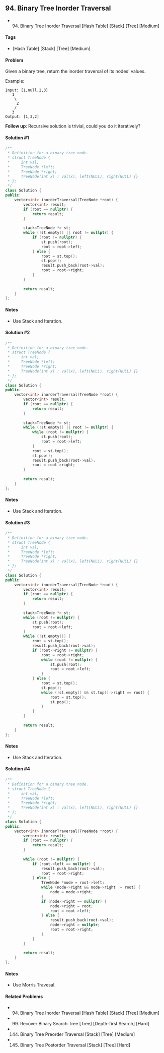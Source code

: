 ## 94. Binary Tree Inorder Traversal
- 94. Binary Tree Inorder Traversal [Hash Table] [Stack] [Tree] [Medium]

#### Tags
- [Hash Table] [Stack] [Tree] [Medium]

#### Problem
Given a binary tree, return the inorder traversal of its nodes' values.

Example:

    Input: [1,null,2,3]
       1
        \
         2
        /
       3
    Output: [1,3,2]

**Follow up**: Recursive solution is trivial, could you do it iteratively?

#### Solution #1
``` C++
/**
 * Definition for a binary tree node.
 * struct TreeNode {
 *     int val;
 *     TreeNode *left;
 *     TreeNode *right;
 *     TreeNode(int x) : val(x), left(NULL), right(NULL) {}
 * };
 */
class Solution {
public:
    vector<int> inorderTraversal(TreeNode *root) {
        vector<int> result;
        if (root == nullptr) {
            return result;
        }
        
        stack<TreeNode *> st;
        while (!st.empty() || root != nullptr) {
            if (root != nullptr) {
                st.push(root);
                root = root->left;
            } else {
                root = st.top();
                st.pop();
                result.push_back(root->val);
                root = root->right;
            }
        }
        
        return result;
    }
};
```

#### Notes
- Use Stack and Iteration.

#### Solution #2
``` C++
/**
 * Definition for a binary tree node.
 * struct TreeNode {
 *     int val;
 *     TreeNode *left;
 *     TreeNode *right;
 *     TreeNode(int x) : val(x), left(NULL), right(NULL) {}
 * };
 */
class Solution {
public:
    vector<int> inorderTraversal(TreeNode *root) {
        vector<int> result;
        if (root == nullptr) {
            return result;
        }
        
        stack<TreeNode *> st;
        while (!st.empty() || root != nullptr) {
            while (root != nullptr) {
                st.push(root);
                root = root->left;
            }
            root = st.top();
            st.pop();
            result.push_back(root->val);
            root = root->right;
        }
        
        return result;
    }
};
```

#### Notes
- Use Stack and Iteration.

#### Solution #3
``` C++
/**
 * Definition for a binary tree node.
 * struct TreeNode {
 *     int val;
 *     TreeNode *left;
 *     TreeNode *right;
 *     TreeNode(int x) : val(x), left(NULL), right(NULL) {}
 * };
 */
class Solution {
public:
    vector<int> inorderTraversal(TreeNode *root) {
        vector<int> result;
        if (root == nullptr) {
            return result;
        }
        
        stack<TreeNode *> st;
        while (root != nullptr) {
            st.push(root);
            root = root->left;
        }
        while (!st.empty()) {
            root = st.top();
            result.push_back(root->val);
            if (root->right != nullptr) {
                root = root->right;
                while (root != nullptr) {
                    st.push(root);
                    root = root->left;
                }
            } else {
                root = st.top();
                st.pop();
                while (!st.empty() && st.top()->right == root) {
                    root = st.top();
                    st.pop();
                }
            }
        }
        
        return result;
    }
};
```

#### Notes
- Use Stack and Iteration.

#### Solution #4
``` C++
/**
 * Definition for a binary tree node.
 * struct TreeNode {
 *     int val;
 *     TreeNode *left;
 *     TreeNode *right;
 *     TreeNode(int x) : val(x), left(NULL), right(NULL) {}
 * };
 */
class Solution {
public:
    vector<int> inorderTraversal(TreeNode *root) {
        vector<int> result;
        if (root == nullptr) {
            return result;
        }
        
        while (root != nullptr) {
            if (root->left == nullptr) {
                result.push_back(root->val);
                root = root->right;
            } else {
                TreeNode *node = root->left;
                while (node->right && node->right != root) {
                    node = node->right;
                }
                if (node->right == nullptr) {
                    node->right = root;
                    root = root->left;
                } else {
                    result.push_back(root->val);
                    node->right = nullptr;
                    root = root->right;
                }
            }
        }
        
        return result;
    }
};
```

#### Notes
- Use Morris Travesal.

#### Related Problems
- 94. Binary Tree Inorder Traversal [Hash Table] [Stack] [Tree] [Medium]
- 99. Recover Binary Search Tree [Tree] [Depth-first Search] [Hard]
- 144. Binary Tree Preorder Traversal [Stack] [Tree] [Medium]
- 145. Binary Tree Postorder Traversal [Stack] [Tree] [Hard]
